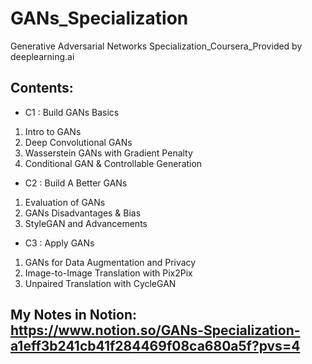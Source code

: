 # GANs_Specialization
Generative Adversarial Networks Specialization_Coursera_Provided by deeplearning.ai

## Contents:

- C1 : Build GANs Basics
1. Intro to GANs
2. Deep Convolutional GANs 
3. Wasserstein GANs with Gradient Penalty
4. Conditional GAN & Controllable Generation 

  
- C2 : Build A Better GANs
1. Evaluation of GANs
2. GANs Disadvantages & Bias
3. StyleGAN and Advancements


- C3 : Apply GANs
1. GANs for Data Augmentation and Privacy
2. Image-to-Image Translation with Pix2Pix
3. Unpaired Translation with CycleGAN


## My Notes in Notion: https://www.notion.so/GANs-Specialization-a1eff3b241cb41f284469f08ca680a5f?pvs=4 


